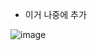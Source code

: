 - 이거 나중에 추가

![image](https://user-images.githubusercontent.com/108928206/195775765-00f192fc-6456-4c11-957b-abfc15cd2c6a.png)
